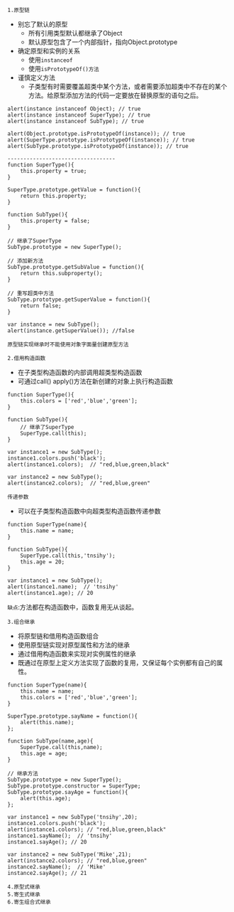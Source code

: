 `1.原型链`  
- 别忘了默认的原型
  - 所有引用类型默认都继承了Object
  - 默认原型包含了一个内部指针，指向Object.prototype
- 确定原型和实例的关系
  - 使用`instanceof`
  - 使用`isPrototypeOf()方法`
- 谨慎定义方法
  - 子类型有时需要覆盖超类中某个方法，或者需要添加超类中不存在的某个方法。给原型添加方法的代码一定要放在替换原型的语句之后。
```
alert(instance instanceof Object); // true
alert(instance instanceof SuperType); // true
alert(instance instanceof SubType); // true

alert(Object.prototype.isPrototypeOf(instance)); // true
alert(SuperType.prototype.isPrototypeOf(instance)); // true
alert(SubType.prototype.isPrototypeOf(instance)); // true

----------------------------------
function SuperType(){
    this.property = true;
}

SuperType.prototype.getValue = function(){
    return this.property;
}

function SubType(){
    this.property = false;
}

// 继承了SuperType
SubType.prototype = new SuperType();

// 添加新方法
SubType.prototype.getSubValue = function(){
    return this.subproperty();
}

// 重写超类中方法
SubType.prototype.getSuperValue = function(){
    return false;
}

var instance = new SubType();
alert(instance.getSuperValue()); //false
```
`原型链实现继承时不能使用对象字面量创建原型方法`

`2.借用构造函数`  
- 在子类型构造函数的内部调用超类型构造函数
- 可通过call() apply()方法在新创建的对象上执行构造函数
```
function SuperType(){
    this.colors = ['red','blue','green'];
}

function SubType(){
    // 继承了SuperType
    SuperType.call(this);
}

var instance1 = new SubType();
instance1.colors.push('black');
alert(instance1.colors);  // "red,blue,green,black"

var instance2 = new SubType();
alert(instance2.colors);  // "red,blue,green"
```
`传递参数`
- 可以在子类型构造函数中向超类型构造函数传递参数
```
function SuperType(name){
    this.name = name;
}

function SubType(){
    SuperType.call(this,'tnsihy');
    this.age = 20;
}

var instance1 = new SubType();
alert(instance1.name);  // 'tnsihy'
alert(instance1.age); // 20
```
`缺点`:方法都在构造函数中，函数复用无从谈起。

`3.组合继承`  
- 将原型链和借用构造函数组合
- 使用原型链实现对原型属性和方法的继承
- 通过借用构造函数来实现对实例属性的继承
- 既通过在原型上定义方法实现了函数的复用，又保证每个实例都有自己的属性。
```
function SuperType(name){
    this.name = name;
    this.colors = ['red','blue','green'];
}

SuperType.prototype.sayName = function(){
    alert(this.name);
};

function SubType(name,age){
    SuperType.call(this,name);
    this.age = age;
}

// 继承方法
SubType.prototype = new SuperType();
SubType.prototype.constructor = SuperType;
SubType.prototype.sayAge = function(){
    alert(this.age);
};

var instance1 = new SubType('tnsihy',20);
instance1.colors.push('black');
alert(instance1.colors); // "red,blue,green,black"
instance1.sayName();  // 'tnsihy'
instance1.sayAge(); // 20

var instance2 = new SubType('Mike',21);
alert(instance2.colors); // "red,blue,green"
instance2.sayName();  // 'Mike'
instance2.sayAge(); // 21
```

`4.原型式继承`  
`5.寄生式继承`  
`6.寄生组合式继承`  
